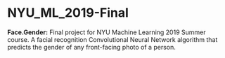 # NYU_ML_2019-Final
**Face.Gender:**
Final project for NYU Machine Learning 2019 Summer course. A facial recognition Convolutional Neural Network algorithm that predicts the gender of any front-facing photo of a person.
